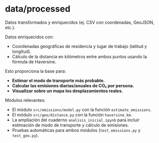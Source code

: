 # data/processed

Datos transformados y enriquecidos (ej. CSV con coordenadas, GeoJSON, etc.).

Datos enriquecidos con:

* Coordenadas geográficas de residencia y lugar de trabajo (latitud y longitud).
* Cálculo de la distancia en kilómetros entre ambos puntos usando la fórmula de Haversine.

Esto proporciona la base para:

* **Estimar el modo de transporte más probable.**
* **Calcular las emisiones diarias/anuales de CO₂ por persona.**
* **Visualizar sobre un mapa los desplazamientos reales.**

Módulos relevantes:

* El módulo `src/emissions/model.py` con la función `estimate_emissions`.
* El módulo `src/geo/distance.py` con la función `haversine_km`.
* La ampliación del cuaderno `analisis_inicial.ipynb` para incluir estimación de modo de transporte y cálculo de emisiones.
* Pruebas automáticas para ambos módulos (`test_emissions.py` y `test_geo.py`).


